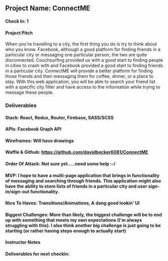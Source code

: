 ## Project Name: ConnectME

#### Check In: 1

#### Project Pitch

When you're travelling to a city, the first thing you do is try to think about who you know. Facebook, although a good platform for finding friends in a particular city or messaging one particular person, the two are quite disconnected. Couchsurfing provided us with a good start to finding people in cities to crash with and Facebook provided a good start to finding friends in a particular city. ConnectME will provide a better platform for finding those friends and then messaging them for coffee, dinner, or a place to stay. With this web application, you will be able to search your friend list with a specific city filter and have access to the information while trying to message these people. 

### Deliverables

#### Stack: React, Redux, Router, Firebase, SASS/SCSS

#### APIs: Facebook Graph API

#### Wireframes: Will have drawings 

#### Waffle & Github: https://github.com/davidbecker6081/ConnectME

#### Order Of Attack: Not sure yet.....need some help :-/

#### MVP: I hope to have a multi-page application that brings in functionality of messaging and searching through friends. This application might also have the ability to store lists of friends in a particular city and user sign-in/sign-out functionality. 

#### Nice To Haves: Transitions/Animations, A dang good lookin' UI

#### Biggest Challenges: More than likely, the biggest challenge will be to end up with something that meets my own expectations (I'm always struggling with this). I also think another big challenge is just going to be starting (or rather having steps enough to actually start)

#### Instructor Notes

#### Deliverables for next checkin:
